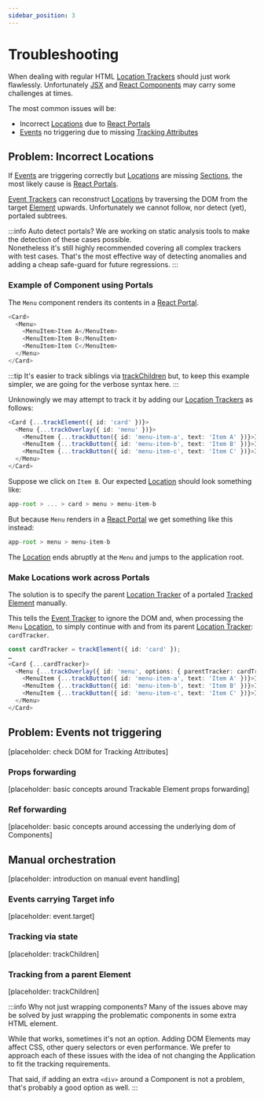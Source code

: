 ```yaml
---
sidebar_position: 3
---
```


# Troubleshooting 
When dealing with regular HTML [Location Trackers](/todo) should just work flawlessly. Unfortunately [JSX](/todo) and [React Components](/todo) may carry some challenges at times.

The most common issues will be:
- Incorrect [Locations](/todo) due to [React Portals](/todo)
- [Events](/todo) no triggering due to missing [Tracking Attributes](/todo)

## Problem: Incorrect Locations
If [Events](/todo) are triggering correctly but [Locations](/todo) are missing [Sections](/todo), the most likely cause is [React Portals](/todo).

[Event Trackers](/todo) can reconstruct [Locations](/todo) by traversing the DOM from the target [Element](/todo) upwards. Unfortunately we cannot 
follow, nor detect (yet), portaled subtrees. 

:::info Auto detect portals?
We are working on static analysis tools to make the detection of these cases possible.   
Nonetheless it's still highly recommended covering all complex trackers with test cases. That's the most effective way of detecting anomalies and adding a cheap safe-guard for future regressions. 
:::

### Example of Component using Portals
The `Menu` component renders its contents in a [React Portal](/todo). 

```typescript jsx
<Card>
  <Menu>
    <MenuItem>Item A</MenuItem>
    <MenuItem>Item B</MenuItem>
    <MenuItem>Item C</MenuItem>
  </Menu> 
</Card>
```
:::tip
It's easier to track siblings via [trackChildren](/todo) but, to keep this example simpler, we are going for the verbose syntax here.
:::

Unknowingly we may attempt to track it by adding our [Location Trackers](/todo) as follows:

```typescript jsx
<Card {...trackElement({ id: 'card' })}>
  <Menu {...trackOverlay({ id: 'menu' })}>
    <MenuItem {...trackButton({ id: 'menu-item-a', text: 'Item A' })}>Item A</MenuItem>
    <MenuItem {...trackButton({ id: 'menu-item-b', text: 'Item B' })}>Item B</MenuItem>
    <MenuItem {...trackButton({ id: 'menu-item-c', text: 'Item C' })}>Item C</MenuItem>
  </Menu> 
</Card>
```

Suppose we click on `Item B`. Our expected [Location](/todo) should look something like:
```typescript jsx
app-root > ... > card > menu > menu-item-b
```

But because `Menu` renders in a [React Portal](/todo) we get something like this instead:
```typescript jsx
app-root > menu > menu-item-b
```

The [Location](/todo) ends abruptly at the `Menu` and jumps to the application root.


### Make Locations work across Portals

The solution is to specify the parent [Location Tracker](/todo) of a portaled [Tracked Element](/todo) manually. 

This tells the [Event Tracker](/todo) to ignore the DOM and, when processing the `Menu` [Location](/todo), to simply continue with and from its parent [Location Tracker](/todo): `cardTracker`.

```typescript jsx
const cardTracker = trackElement({ id: 'card' });
…
<Card {...cardTracker}>
  <Menu {...trackOverlay({ id: 'menu', options: { parentTracker: cardTracker } })}>
    <MenuItem {...trackButton({ id: 'menu-item-a', text: 'Item A' })}>Item A</MenuItem>
    <MenuItem {...trackButton({ id: 'menu-item-b', text: 'Item B' })}>Item B</MenuItem>
    <MenuItem {...trackButton({ id: 'menu-item-c', text: 'Item C' })}>Item C</MenuItem>
  </Menu>
</Card>
```


## Problem: Events not triggering 
[placeholder: check DOM for Tracking Attributes]

### Props forwarding
[placeholder: basic concepts around Trackable Element props forwarding]

### Ref forwarding
[placeholder: basic concepts around accessing the underlying dom of Components]

## Manual orchestration
[placeholder: introduction on manual event handling]

### Events carrying Target info  
[placeholder: event.target]

### Tracking via state
[placeholder: trackChildren]

### Tracking from a parent Element
[placeholder: trackChildren]

:::info Why not just wrapping components?
Many of the issues above may be solved by just wrapping the problematic components in some extra HTML element.

While that works, sometimes it's not an option. Adding DOM Elements may affect CSS, other query selectors or even performance. We prefer to approach each of these issues with the idea of not changing
the Application to fit the tracking requirements.

That said, if adding an extra `<div>` around a Component is not a problem, that's probably a good option as well.
:::

